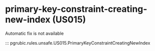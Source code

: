 # primary-key-constraint-creating-new-index (US015)

Automatic fix is not available

::: pgrubic.rules.unsafe.US015.PrimaryKeyConstraintCreatingNewIndex
